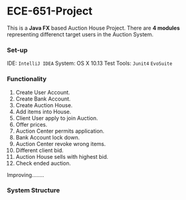 # ECE-651-Project

This is a **Java FX** based Auction House Project.
There are **4 modules** representing differenct target users in the Auction System.

### Set-up

IDE: `IntelliJ IDEA`
System: OS X 10.13
Test Tools: `Junit4` `EvoSuite`

### Functionality 
1. Create User Account. 
2. Create Bank Account.
3. Create Auction House.
4. Add items into House.
5. Client User apply to join Auction.
6. Offer prices.
7. Auction Center permits application.
8. Bank Account lock down.
9. Auction Center revoke wrong items.
10. Different client bid.
11. Auction House sells with highest bid.
12. Check ended auction.

Improving........

### System Structure

